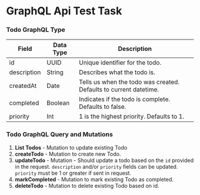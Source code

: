 # GraphQL Api Test Task

### Todo GraphQL Type

Field        | Data Type     | Description
------------ | ------------- | -------------
id           | UUID          | Unique identifier for the todo.
description  | String        | Describes what the todo is.
createdAt    | Date          | Tells us when the todo was created. Defaults to current datetime.
completed    | Boolean       | Indicates if the todo is complete. Defaults to false.
priority     | Int           | 1 is the highest priority. Defaults to 1.

### Todo GraphQL Query and Mutations

1. **List Todos** - Mutation to update existing Todo
2. **createTodo** - Mutation to create new Todo.
3. **updateTodo** - Mutation - Should update a todo based on the `id` provided in the request. `description` and/or `priority` fields can be updated. `priority` must be 1 or greater if sent in request.
4. **markCompleted** - Mutation to mark existing Todo as completed.
4. **deleteTodo** - Mutation to delete existing Todo based on id.


